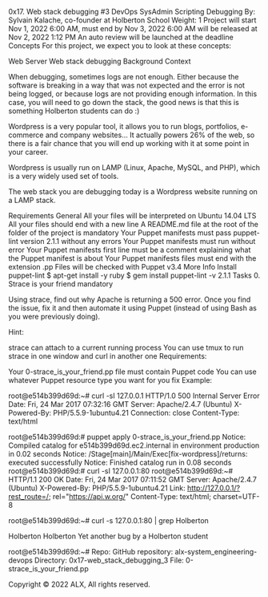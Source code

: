 0x17. Web stack debugging #3 DevOps SysAdmin Scripting Debugging By: Sylvain Kalache, co-founder at Holberton School Weight: 1 Project will start Nov 1, 2022 6:00 AM, must end by Nov 3, 2022 6:00 AM will be released at Nov 2, 2022 1:12 PM An auto review will be launched at the deadline Concepts For this project, we expect you to look at these concepts:

Web Server Web stack debugging Background Context

When debugging, sometimes logs are not enough. Either because the software is breaking in a way that was not expected and the error is not being logged, or because logs are not providing enough information. In this case, you will need to go down the stack, the good news is that this is something Holberton students can do :)

Wordpress is a very popular tool, it allows you to run blogs, portfolios, e-commerce and company websites… It actually powers 26% of the web, so there is a fair chance that you will end up working with it at some point in your career.

Wordpress is usually run on LAMP (Linux, Apache, MySQL, and PHP), which is a very widely used set of tools.

The web stack you are debugging today is a Wordpress website running on a LAMP stack.

Requirements General All your files will be interpreted on Ubuntu 14.04 LTS All your files should end with a new line A README.md file at the root of the folder of the project is mandatory Your Puppet manifests must pass puppet-lint version 2.1.1 without any errors Your Puppet manifests must run without error Your Puppet manifests first line must be a comment explaining what the Puppet manifest is about Your Puppet manifests files must end with the extension .pp Files will be checked with Puppet v3.4 More Info Install puppet-lint $ apt-get install -y ruby $ gem install puppet-lint -v 2.1.1 Tasks 0. Strace is your friend mandatory

Using strace, find out why Apache is returning a 500 error. Once you find the issue, fix it and then automate it using Puppet (instead of using Bash as you were previously doing).

Hint:

strace can attach to a current running process You can use tmux to run strace in one window and curl in another one Requirements:

Your 0-strace_is_your_friend.pp file must contain Puppet code You can use whatever Puppet resource type you want for you fix Example:

root@e514b399d69d:~# curl -sI 127.0.0.1 HTTP/1.0 500 Internal Server Error Date: Fri, 24 Mar 2017 07:32:16 GMT Server: Apache/2.4.7 (Ubuntu) X-Powered-By: PHP/5.5.9-1ubuntu4.21 Connection: close Content-Type: text/html

root@e514b399d69d:# puppet apply 0-strace_is_your_friend.pp Notice: Compiled catalog for e514b399d69d.ec2.internal in environment production in 0.02 seconds Notice: /Stage[main]/Main/Exec[fix-wordpress]/returns: executed successfully Notice: Finished catalog run in 0.08 seconds root@e514b399d69d:# curl -sI 127.0.0.1:80 root@e514b399d69d:~# HTTP/1.1 200 OK Date: Fri, 24 Mar 2017 07:11:52 GMT Server: Apache/2.4.7 (Ubuntu) X-Powered-By: PHP/5.5.9-1ubuntu4.21 Link: http://127.0.0.1/?rest_route=/; rel="https://api.w.org/" Content-Type: text/html; charset=UTF-8

root@e514b399d69d:~# curl -s 127.0.0.1:80 | grep Holberton

<title>Holberton – Just another WordPress site</title>
Holberton
Holberton
Yet another bug by a Holberton student

root@e514b399d69d:~# Repo:
GitHub repository: alx-system_engineering-devops Directory: 0x17-web_stack_debugging_3 File: 0-strace_is_your_friend.pp

Copyright © 2022 ALX, All rights reserved.
